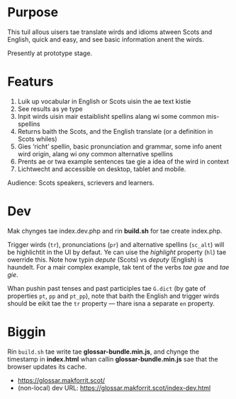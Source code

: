# Purpose

This tuil allous uisers tae translate wirds and idioms atween Scots and English, quick and easy, and see basic information anent the wirds.

Presently at prototype stage.

# Featurs

1. Luik up vocabular in English or Scots uisin the ae text kistie
2. See results as ye type
3. Inpit wirds uisin mair estaiblisht spellins alang wi some common mis-spellins
4. Returns baith the Scots, and the English translate (or a definition in Scots whiles)
5. Gies ‘richt’ spellin, basic pronunciation and grammar, some info anent wird origin, alang wi ony common alternative spellins
6. Prents ae or twa example sentences tae gie a idea of the wird in context
5. Lichtwecht and accessible on desktop, tablet and mobile.

Audience: Scots speakers, scrievers and learners.

# Dev

Mak chynges tae index.dev.php and rin **build.sh** for tae create index.php. 

Trigger wirds (`tr`), pronunciations (`pr`) and alternative spellins (`sc_alt`) will be highlichtit in the UI by defaut. Ye can uise the *highlight* property (`hl`) tae owerride this. Note how typin *depute* (Scots) vs *deputy* (English) is haundelt. For a mair complex example, tak tent of the verbs *tae gae* and *tae gie*.

Whan pushin past tenses and past participles tae `G.dict` (by gate of properties `pt`, `pp` and `pt_pp`), note that baith the English and trigger wirds should be eikit tae the `tr` property — thare isna a separate `en` property.

# Biggin

Rin `build.sh` tae write tae **glossar-bundle.min.js**, and chynge the timestamp in **index.html** whan callin **glossar-bundle.min.js** sae that the browser updates its cache.

* https://glossar.makforrit.scot/
* (non-local) dev URL: https://glossar.makforrit.scot/index-dev.html
